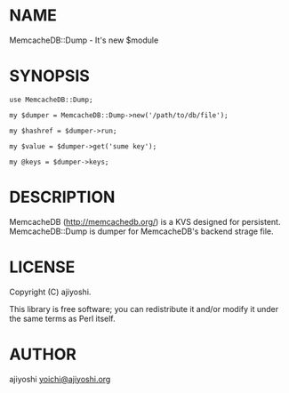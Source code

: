 # NAME

MemcacheDB::Dump - It's new $module

# SYNOPSIS

    use MemcacheDB::Dump;

    my $dumper = MemcacheDB::Dump->new('/path/to/db/file');

    my $hashref = $dumper->run;

    my $value = $dumper->get('sume key');

    my @keys = $dumper->keys;

# DESCRIPTION

MemcacheDB (http://memcachedb.org/) is a KVS designed for persistent.
MemcacheDB::Dump is dumper for MemcacheDB's backend strage file.

# LICENSE

Copyright (C) ajiyoshi.

This library is free software; you can redistribute it and/or modify
it under the same terms as Perl itself.

# AUTHOR

ajiyoshi <yoichi@ajiyoshi.org>
